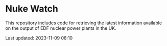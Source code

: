 # Nuke Watch

This repository includes code for retrieving the latest information available on the output of EDF nuclear power plants in the UK.

Last updated: 2023-11-09 08:10